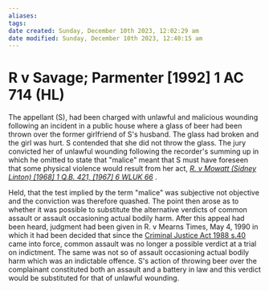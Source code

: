 ```yaml
---
aliases: 
tags: 
date created: Sunday, December 10th 2023, 12:02:29 am
date modified: Sunday, December 10th 2023, 12:40:15 am
---
```


# R v Savage; Parmenter [1992] 1 AC 714 (HL)

The appellant (S), had been charged with unlawful and malicious wounding following an incident in a public house where a glass of beer had been thrown over the former girlfriend of S's husband. The glass had broken and the girl was hurt. S contended that she did not throw the glass. The jury convicted her of unlawful wounding following the recorder's summing up in which he omitted to state that "malice" meant that S must have foreseen that some physical violence would result from her act, _[R. v Mowatt (Sidney Linton) [1968] 1 Q.B. 421, [1967] 6 WLUK 66](https://uk.westlaw.com/Document/I5ADD2C80E42811DA8FC2A0F0355337E9/View/FullText.html?originationContext=document&transitionType=DocumentItem&ppcid=2362f4e6ea794de59aa9e3bbcd9f157a&contextData=(sc.Default))_ .

Held, that the test implied by the term "malice" was subjective not objective and the conviction was therefore quashed. The point then arose as to whether it was possible to substitute the alternative verdicts of common assault or assault occasioning actual bodily harm. After this appeal had been heard, judgment had been given in R. v Mearns Times, May 4, 1990 in which it had been decided that since the [Criminal Justice Act 1988 s.40](https://uk.westlaw.com/Document/I5C283530E44B11DA8D70A0E70A78ED65/View/FullText.html?originationContext=document&transitionType=DocumentItem&ppcid=2362f4e6ea794de59aa9e3bbcd9f157a&contextData=(sc.Default)) came into force, common assault was no longer a possible verdict at a trial on indictment. The same was not so of assault occasioning actual bodily harm which was an indictable offence. S's action of throwing beer over the complainant constituted both an assault and a battery in law and this verdict would be substituted for that of unlawful wounding.
